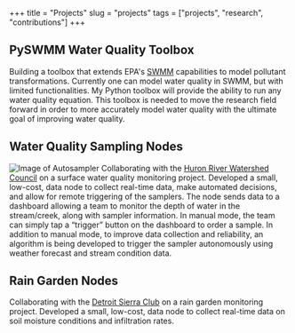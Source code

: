 +++
title = "Projects"
slug = "projects"
tags = ["projects", "research", "contributions"]
+++

## PySWMM Water Quality Toolbox
Building a toolbox that extends EPA's [SWMM](https://www.epa.gov/water-research/storm-water-management-model-swmm) capabilities to model pollutant transformations. Currently one can model water quality in SWMM, but with limited functionalities. My Python toolbox will provide the ability to run any water quality equation. This toolbox is needed to move the research field forward in order to more accurately model water quality with the ultimate goal of improving water quality.

## Water Quality Sampling Nodes
![Image of Autosampler](/images/autosampler.png)
Collaborating with the [Huron River Watershed Council](https://www.hrwc.org/) on a surface water quality monitoring project. Developed a small, low-cost, data node to collect real-time data, make automated decisions, and allow for remote triggering of the samplers. The node sends data to a dashboard allowing a team to monitor the depth of water in the stream/creek, along with sampler information. In manual mode, the team can simply tap a “trigger” button on the dashboard to order a sample. In addition to manual mode, to improve data collection and reliability, an algorithm is being developed to trigger the sampler autonomously using weather forecast and stream condition data.

## Rain Garden Nodes
Collaborating with the [Detroit Sierra Club](https://www.sierraclub.org/michigan) on a rain garden monitoring project. Developed a small, low-cost, data node to collect real-time data on soil moisture conditions and infiltration rates.


